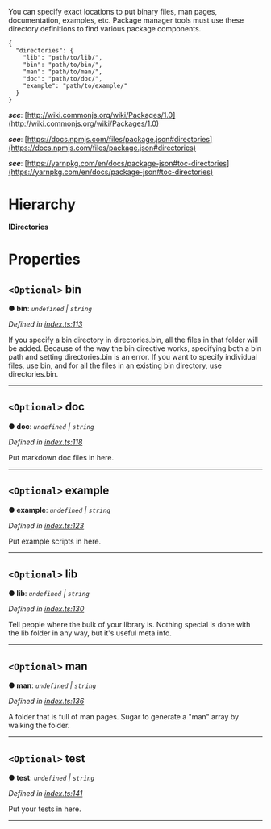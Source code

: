 

You can specify exact locations to put binary files, man pages, documentation, examples, etc. Package manager tools must use these directory definitions to find various package components.

```
{
  "directories": {
    "lib": "path/to/lib/",
    "bin": "path/to/bin/",
    "man": "path/to/man/",
    "doc": "path/to/doc/",
    "example": "path/to/example/"
  }
}
```

*__see__*: [http://wiki.commonjs.org/wiki/Packages/1.0](http://wiki.commonjs.org/wiki/Packages/1.0)

*__see__*: [https://docs.npmjs.com/files/package.json#directories](https://docs.npmjs.com/files/package.json#directories)

*__see__*: [https://yarnpkg.com/en/docs/package-json#toc-directories](https://yarnpkg.com/en/docs/package-json#toc-directories)

# Hierarchy

**IDirectories**

# Properties

<a id="bin"></a>

## `<Optional>` bin

**● bin**: *`undefined` \| `string`*

*Defined in [index.ts:113](https://github.com/ajaxlab/package-json-type/blob/7c09ac6/src/index.ts#L113)*

If you specify a bin directory in directories.bin, all the files in that folder will be added. Because of the way the bin directive works, specifying both a bin path and setting directories.bin is an error. If you want to specify individual files, use bin, and for all the files in an existing bin directory, use directories.bin.

___
<a id="doc"></a>

## `<Optional>` doc

**● doc**: *`undefined` \| `string`*

*Defined in [index.ts:118](https://github.com/ajaxlab/package-json-type/blob/7c09ac6/src/index.ts#L118)*

Put markdown doc files in here.

___
<a id="example"></a>

## `<Optional>` example

**● example**: *`undefined` \| `string`*

*Defined in [index.ts:123](https://github.com/ajaxlab/package-json-type/blob/7c09ac6/src/index.ts#L123)*

Put example scripts in here.

___
<a id="lib"></a>

## `<Optional>` lib

**● lib**: *`undefined` \| `string`*

*Defined in [index.ts:130](https://github.com/ajaxlab/package-json-type/blob/7c09ac6/src/index.ts#L130)*

Tell people where the bulk of your library is. Nothing special is done with the lib folder in any way, but it's useful meta info.

___
<a id="man"></a>

## `<Optional>` man

**● man**: *`undefined` \| `string`*

*Defined in [index.ts:136](https://github.com/ajaxlab/package-json-type/blob/7c09ac6/src/index.ts#L136)*

A folder that is full of man pages. Sugar to generate a "man" array by walking the folder.

___
<a id="test"></a>

## `<Optional>` test

**● test**: *`undefined` \| `string`*

*Defined in [index.ts:141](https://github.com/ajaxlab/package-json-type/blob/7c09ac6/src/index.ts#L141)*

Put your tests in here.

___

